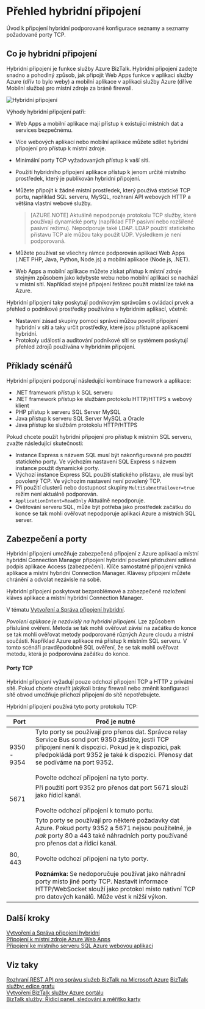 <properties
    pageTitle="Přehled připojení hybridní | Microsoft Azure"
    description="Informace o připojení hybridní, zabezpečení, porty TCP a podporované konfigurace. MABS, WABS."
    services="biztalk-services"
    documentationCenter=""
    authors="MandiOhlinger"
    manager="erikre"
    editor=""/>

<tags
    ms.service="biztalk-services"
    ms.workload="integration"
    ms.tgt_pltfrm="na"
    ms.devlang="na"
    ms.topic="get-started-article"
    ms.date="10/18/2016"
    ms.author="ccompy"/>


# <a name="hybrid-connections-overview"></a>Přehled hybridní připojení
Úvod k připojení hybridní podporované konfigurace seznamy a seznamy požadované porty TCP.


## <a name="what-is-a-hybrid-connection"></a>Co je hybridní připojení

Hybridní připojení je funkce služby Azure BizTalk. Hybridní připojení zadejte snadno a pohodlný způsob, jak připojit Web Apps funkce v aplikaci služby Azure (dřív to bylo weby) a mobilní aplikace v aplikaci služby Azure (dříve Mobilní služba) pro místní zdroje za bráně firewall.

![Hybridní připojení][HCImage]

Výhody hybridní připojení patří:

- Web Apps a mobilní aplikace mají přístup k existující místních dat a services bezpečnému.
- Více webových aplikací nebo mobilní aplikace můžete sdílet hybridní připojení pro přístup k místní zdroje.
- Minimální porty TCP vyžadovaných přístup k vaší síti.
- Použití hybridního připojení aplikace přístup k jenom určité místního prostředek, který je publikován hybridní připojení.
- Můžete připojit k žádné místní prostředek, který používá statické TCP portu, například SQL serveru, MySQL, rozhraní API webových HTTP a většina vlastní webové služby.

    > [AZURE.NOTE] Aktuálně nepodporuje protokolu TCP služby, které používají dynamické porty (například FTP pasivní nebo rozšířené pasivní režimu). Nepodporuje také LDAP. LDAP použití statického přístavu TCP ale můžou taky použít UDP. Výsledkem je není podporovaná.

- Můžete používat se všechny rámce podporován aplikací Web Apps (.NET PHP, Java, Python, Node.js) a mobilní aplikace (Node.js, .NET).
- Web Apps a mobilní aplikace můžete získat přístup k místní zdroje stejným způsobem jako kdybyste webu nebo mobilní aplikaci se nachází v místní síti. Například stejné připojení řetězec použít místní lze také na Azure.


Hybridní připojení taky poskytují podnikovým správcům s ovládací prvek a přehled o podnikové prostředky používána v hybridním aplikací, včetně:

- Nastavení zásad skupiny pomocí správci můžou povolit připojení hybridní v síti a taky určit prostředky, které jsou přístupné aplikacemi hybridní.
- Protokoly událostí a auditování podnikové síti se systémem poskytují přehled zdrojů používána v hybridním připojení.


## <a name="example-scenarios"></a>Příklady scénářů

Hybridní připojení podporují následující kombinace framework a aplikace:

- .NET framework přístup k SQL serveru
- .NET framework přístup ke službám protokolu HTTP/HTTPS s webový klient
- PHP přístup k serveru SQL Server MySQL
- Java přístup k serveru SQL Server MySQL a Oracle
- Java přístup ke službám protokolu HTTP/HTTPS

Pokud chcete použít hybridní připojení pro přístup k místním SQL serveru, zvažte následující skutečnosti:

- Instance Express s názvem SQL musí být nakonfigurované pro použití statického porty. Ve výchozím nastavení SQL Express s názvem instance použít dynamické porty.
- Výchozí instance Express SQL použití statického přístavu, ale musí být povolený TCP. Ve výchozím nastavení není povolený TCP.
- Při použití clusterů nebo dostupnost skupiny `MultiSubnetFailover=true` režim není aktuálně podporován.
- `ApplicationIntent=ReadOnly` Aktuálně nepodporuje.
- Ověřování serveru SQL, může být potřeba jako prostředek začátku do konce se tak mohli ověřovat nepodporuje aplikaci Azure a místních SQL server.


## <a name="security-and-ports"></a>Zabezpečení a porty

Hybridní připojení umožňuje zabezpečená připojení z Azure aplikací a místní hybridní Connection Manager připojení hybridní povolení přidružení sdílené podpis aplikace Access (zabezpečení). Klíče samostatné připojení vzniká aplikace a místní hybridní Connection Manager. Klávesy připojení můžete chránění a odvolat nezávisle na sobě.

Hybridní připojení poskytovat bezproblémové a zabezpečené rozložení kláves aplikace a místní hybridní Connection Manager.

V tématu [Vytvoření a Správa připojení hybridní](integration-hybrid-connection-create-manage.md).

*Povolení aplikace je nezávislý na hybridní připojení*. Lze způsobem příslušné ověření. Metoda se tak mohli ověřovat závisí na začátku do konce se tak mohli ověřovat metody podporované různých Azure cloudu a místní součásti. Například Azure aplikace má přístup k místním SQL serveru. V tomto scénáři pravděpodobně SQL ověření, že se tak mohli ověřovat metodu, která je podporována začátku do konce.

#### <a name="tcp-ports"></a>Porty TCP
Hybridní připojení vyžadují pouze odchozí připojení TCP a HTTP z privátní sítě. Pokud chcete otevřít jakýkoli brány firewall nebo změnit konfiguraci sítě obvod umožňuje příchozí připojení do sítě nepotřebujete.

Hybridní připojení používá tyto porty protokolu TCP:

Port | Proč je nutné
--- | ---
9350 - 9354 | Tyto porty se používají pro přenos dat. Správce relay Service Bus sond port 9350 zjistěte, jestli TCP připojení není k dispozici. Pokud je k dispozici, pak předpokládá port 9352 je také k dispozici. Přenosy dat se podíváme na port 9352. <br/><br/>Povolte odchozí připojení na tyto porty.
5671 | Při použití port 9352 pro přenos dat port 5671 slouží jako řídicí kanál. <br/><br/>Povolte odchozí připojení k tomuto portu.
80, 443 | Tyto porty se používají pro některé požadavky dat Azure. Pokud porty 9352 a 5671 nejsou použitelné, je *pak* porty 80 a 443 také náhradních porty používané pro přenos dat a řídicí kanál.<br/><br/>Povolte odchozí připojení na tyto porty. <br/><br/>**Poznámka:** Se nedoporučuje používat jako náhradní porty místo jiné porty TCP. Nastavit informace HTTP/WebSocket slouží jako protokol místo nativní TCP pro datových kanálů. Může vést k nižší výkon.



## <a name="next-steps"></a>Další kroky

[Vytvoření a Správa připojení hybridní](integration-hybrid-connection-create-manage.md)<br/>
[Připojení k místní zdroje Azure Web Apps](../app-service-web/web-sites-hybrid-connection-get-started.md)<br/>
[Připojení ke místního serveru SQL Azure webovou aplikaci](../app-service-web/web-sites-hybrid-connection-connect-on-premises-sql-server.md)<br/>


## <a name="see-also"></a>Viz taky

[Rozhraní REST API pro správu služeb BizTalk na Microsoft Azure](http://msdn.microsoft.com/library/azure/dn232347.aspx)
[BizTalk služby: edice grafu](biztalk-editions-feature-chart.md)<br/>
[Vytvoření BizTalk služby Azure portálu](biztalk-provision-services.md)<br/>
[BizTalk služby: Řídicí panel, sledování a měřítko karty](biztalk-dashboard-monitor-scale-tabs.md)<br/>

[HCImage]: ./media/integration-hybrid-connection-overview/WABS_HybridConnectionImage.png
[HybridConnectionTab]: ./media/integration-hybrid-connection-overview/WABS_HybridConnectionTab.png
[HCOnPremSetup]: ./media/integration-hybrid-connection-overview/WABS_HybridConnectionOnPremSetup.png
[HCManageConnection]: ./media/integration-hybrid-connection-overview/WABS_HybridConnectionManageConn.png
